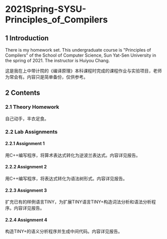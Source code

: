# 2021Spring-SYSU-Principles_of_Compilers

## 1 Introduction

There is my homework set. This undergraduate course is "Principles of Compilers" of the School of Computer Science, Sun Yat-Sen University in the spring of 2021. The instructor is Huiyou Chang. 

这是我在上中带计院的《编译原理》本科课程时完成的课程作业与实验项目，老师为常会有。内容只是简单备份，仅供参考。

## 2 Contents

### 2.1 Theory Homework

自己动手，丰衣足食。

### 2.2 Lab Assignments

#### 2.2.1 Assignment 1
用C++编写程序，将算术表达式转化为逆波兰表达式。内容详见报告。

#### 2.2.2 Assignment 2
用C++编写程序，将表达式转化为语法树形式。内容详见报告。

#### 2.2.3 Assignment 3
扩充已有的样例语言TINY，为扩展TINY语言TINY+构造词法分析和语法分析程序。内容详见报告。

#### 2.2.4 Assignment 4
构造TINY+的语义分析程序并生成中间代码。内容详见报告。
